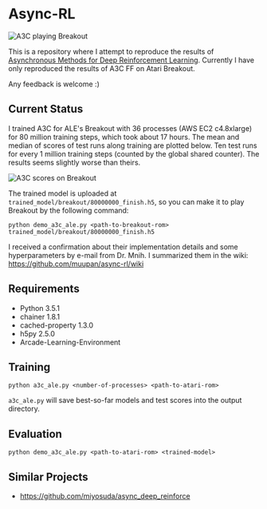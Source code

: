# Async-RL

![A3C playing Breakout](https://raw.githubusercontent.com/muupan/async-rl/master/trained_model/breakout/animation.gif)

This is a repository where I attempt to reproduce the results of [Asynchronous Methods for Deep Reinforcement Learning](http://arxiv.org/abs/1602.01783). Currently I have only reproduced the results of A3C FF on Atari Breakout.

Any feedback is welcome :)

## Current Status

I trained A3C for ALE's Breakout with 36 processes (AWS EC2 c4.8xlarge) for 80 million training steps, which took about 17 hours. The mean and median of scores of test runs along training are plotted below. Ten test runs for every 1 million training steps (counted by the global shared counter). The results seems slightly worse than theirs.

![A3C scores on Breakout](https://raw.githubusercontent.com/muupan/async-rl/master/trained_model/breakout/scores.txt.png)

The trained model is uploaded at `trained_model/breakout/80000000_finish.h5`, so you can make it to play Breakout by the following command:

```
python demo_a3c_ale.py <path-to-breakout-rom> trained_model/breakout/80000000_finish.h5
```

I received a confirmation about their implementation details and some hyperparameters by e-mail from Dr. Mnih. I summarized them in the wiki: https://github.com/muupan/async-rl/wiki

## Requirements

- Python 3.5.1
- chainer 1.8.1
- cached-property 1.3.0
- h5py 2.5.0
- Arcade-Learning-Environment

## Training

```
python a3c_ale.py <number-of-processes> <path-to-atari-rom>
```

`a3c_ale.py` will save best-so-far models and test scores into the output directory.

## Evaluation

```
python demo_a3c_ale.py <path-to-atari-rom> <trained-model>
```

## Similar Projects

- https://github.com/miyosuda/async_deep_reinforce
